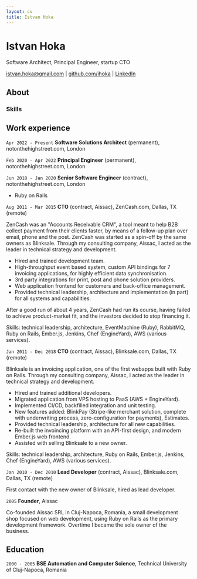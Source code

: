 ```yaml
---
layout: cv
title: Istvan Hoka
---
```


# Istvan Hoka

Software Architect, Principal Engineer, startup CTO

<div id="webaddress">
    <a href="mailto:istvan.hoka@gmail.com">istvan.hoka@gmail.com</a>
    |
    <a href="https://github.com/ihoka">github.com/ihoka</a>
    |
    <a href="https://linkedin.com/in/ihoka">LinkedIn</a>
</div>

## About

### Skills

## Work experience

`Apr 2022 - Present`
__Software Solutions Architect__ (permanent), notonthehighstreet.com, London

`Feb 2020 - Apr 2022`
__Principal Engineer__ (permanent), notonthehighstreet.com, London

`Jun 2018 - Jan 2020`
__Senior Software Engineer__ (contract), notonthehighstreet.com, London

- Ruby on Rails

`Aug 2011 - Mar 2015`
__CTO__ (contract, Aissac), ZenCash.com, Dallas, TX (remote)

ZenCash was an "Accounts Receivable CRM", a tool meant to help B2B collect payment from their clients faster, by means of a follow-up plan over email, phone and the post. ZenCash was started as a spin-off by the same owners as Blinksale. Through my consulting company, Aissac, I acted as the leader in technical strategy and development.

- Hired and trained development team.
- High-throughput event based system, custom API bindings for 7 invoicing applications, for highly efficient data synchronisation.
- 3rd party integrations for print, post and phone solution providers.
- Web application frontend for customers and back-office management.
- Provided technical leadership, architecture and implementation (in part) for all systems and capabilities.

After a good run of about 4 years, ZenCash had run its course, having failed to achieve product-market fit, and the investors decided to stop financing it.

Skills: technical leadership, architecture, EventMachine (Ruby), RabbitMQ, Ruby on Rails, Ember.js, Jenkins, Chef (EngineYard), AWS (various services).

`Jan 2011 - Dec 2018`
__CTO__ (contract, Aissac), Blinksale.com, Dallas, TX (remote)

Blinksale is an invoicing application, one of the first webapps built with Ruby on Rails.
Through my consulting company, Aissac, I acted as the leader in technical strategy and development.

- Hired and trained additional developers.
- Migrated application from VPS hosting to PaaS (AWS + EngineYard).
- Implemented CI/CD, backfilled integration and unit testing.
- New features added: BlinkPay (Stripe-like merchant solution, complete with underwriting process, zero-configuration for payments), Estimates.
- Provided technical leadership, architecture for all new capabilities.
- Re-built the invoincing platform with an API-first design, and modern Ember.js web frontend.
- Assisted with selling Blinksale to a new owner.

Skills: technical leadership, architecture, Ruby on Rails, Ember.js, Jenkins, Chef (EngineYard), AWS (various services).

`Jan 2010 - Dec 2010`
__Lead Developer__ (contract, Aissac), Blinksale.com, Dallas, TX (remote)

First contact with the new owner of Blinksale, hired as lead developer.

`2005`
__Founder__, Aissac

Co-founded Aissac SRL in Cluj-Napoca, Romania, a small development shop focused on web development, using Ruby on Rails as the primary development framework. Overtime I became the sole owner of the business.

## Education

`2000 - 2005`
__BSE Automation and Computer Science__, Technical University of Cluj-Napoca, Romania

<!-- ### Footer

Last updated: September 2022 -->
